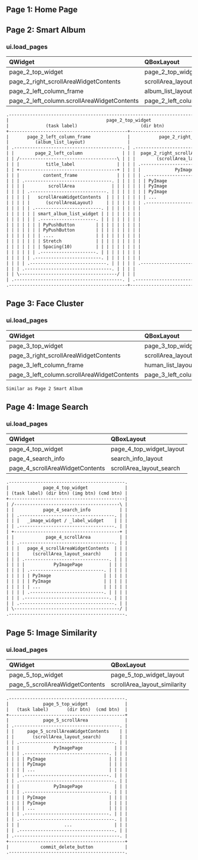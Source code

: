 ## Page 1: Home Page

## Page 2: Smart Album

### ui.load_pages

| QWidget | QBoxLayout |
| :------ | :--------- |
| page_2_top_widget | page_2_top_widget_layout |
| page_2_right_scrollAreaWidgetContents | scrollArea_layout_album |
| page_2_left_column_frame | album_list_layout |
| page_2_left_column.scrollAreaWidgetContents | page_2_left_column.scrollAreaLayout |

```txt
.------------------------------------------------------------------------------------------.
|                                     page_2_top_widget                                    |
|              (task label)                        (dir btn)             (task btn)        |
+---------------------------------------------+--------------------------------------------+
|       page_2_left_column_frame              |           page_2_right_scrollArea          |
|          (album_list_layout)                |                                            |
| .-----------------------------------------. | .----------------------------------------. |
| |        page_2_left_column               | | |  page_2_right_scrollAreaWidgetContents | |
| | /-------------------------------------\ | | |        (scrollArea_layout_album)       | |
| | |          title_label                | | | | .------------------------------------. | |
| | +-------------------------------------+ | | | |             PyImagePage            | | |
| | |         content_frame               | | | | | .--------------------------------. | | |
| | | .---------------------------------. | | | | | | PyImage                        | | | |
| | | |         scrollArea              | | | | | | | PyImage                        | | | |
| | | | .-----------------------------. | | | | | | | PyImage                        | | | |
| | | | |   scrollAreaWidgetContents  | | | | | | | | ...                            | | | |
| | | | |      (scrollAreaLayout)     | | | | | | | .--------------------------------. | | |
| | | | | .-------------------------. | | | | | | |                                    | | |
| | | | | | smart_album_list_widget | | | | | | | |                                    | | |
| | | | | | .---------------------. | | | | | | | |                                    | | |
| | | | | | | PyPushButton        | | | | | | | | |                                    | | |
| | | | | | | PyPushButton        | | | | | | | | |                                    | | |
| | | | | | | ....                | | | | | | | | |                                    | | |
| | | | | | | Stretch             | | | | | | | | |                                    | | |
| | | | | | | Spacing(10)         | | | | | | | | |                                    | | |
| | | | | | .---------------------. | | | | | | | |                                    | | |
| | | | | .-------------------------. | | | | | | |                                    | | |
| | | | .-----------------------------. | | | | | .------------------------------------. | |
| | | .---------------------------------. | | | |                                        | |
| | \-------------------------------------/ | | |                                        | |
| .-----------------------------------------. | .----------------------------------------. |
.---------------------------------------------+--------------------------------------------.
```

## Page 3: Face Cluster

### ui.load_pages

| QWidget | QBoxLayout |
| :------ | :--------- |
| page_3_top_widget | page_3_top_widget_layout |
| page_3_right_scrollAreaWidgetContents | scrollArea_layout_human |
| page_3_left_column_frame | human_list_layout |
| page_3_left_column.scrollAreaWidgetContents | page_3_left_column.scrollAreaLayout |

```txt
Similar as Page 2 Smart Album
```

## Page 4: Image Search

### ui.load_pages

| QWidget | QBoxLayout |
| :------ | :--------- |
| page_4_top_widget | page_4_top_widget_layout |
| page_4_search_info | search_info_layout |
| page_4_scrollAreaWidgetContents | scrollArea_layout_search |

```txt
.--------------------------------------------.
|             page_4_top_widget              |
| (task label) (dir btn) (img btn) (cmd btn) |
+--------------------------------------------|
| /----------------------------------------\ |
| |           page_4_search_info           | |
| | .------------------------------------. | |
| | |   _image_widget / _label_widget    | | |
| | .------------------------------------. | |
| +----------------------------------------+ |
| |            page_4_scrollArea           | |
| | .------------------------------------. | |
| | |   page_4_scrollAreaWidgetContents  | | |
| | |     (scrollArea_layout_search)     | | |
| | | .--------------------------------. | | |
| | | |           PyImagePage          | | | |
| | | | .----------------------------. | | | |
| | | | | PyImage                    | | | | |
| | | | | PyImage                    | | | | |
| | | | | ...                        | | | | |
| | | | .----------------------------. | | | |
| | | .--------------------------------. | | |
| | .------------------------------------. | |
| \----------------------------------------/ |
.--------------------------------------------.
```

## Page 5: Image Similarity

### ui.load_pages

| QWidget | QBoxLayout |
| :------ | :--------- |
| page_5_top_widget | page_5_top_widget_layout |
| page_5_scrollAreaWidgetContents | scrollArea_layout_similarity |

```txt
.--------------------------------------------.
|             page_5_top_widget              |
|   (task label)       (dir btn)  (cmd btn)  |
+--------------------------------------------+
|             page_5_scrollArea              |
| .----------------------------------------. |
| |     page_5_scrollAreaWidgetContents    | |
| |       (scrollArea_layout_search)       | |
| | .------------------------------------. | |
| | |             PyImagePage            | | |
| | | .--------------------------------. | | |
| | | | PyImage                        | | | |
| | | | PyImage                        | | | |
| | | | ...                            | | | |
| | | .--------------------------------. | | |
| | .------------------------------------. | |
| | |             PyImagePage            | | |
| | | .--------------------------------. | | |
| | | | PyImage                        | | | |
| | | | PyImage                        | | | |
| | | | ...                            | | | |
| | | .--------------------------------. | | |
| | .------------------------------------. | |
| | |                 ...                | | |
| | .------------------------------------. | |
| .----------------------------------------. |
+--------------------------------------------+
|            commit_delete_button            |
.--------------------------------------------.
